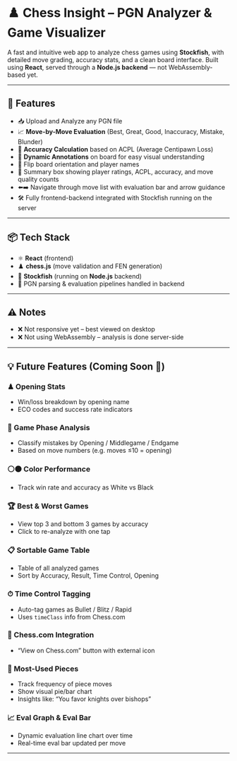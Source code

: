 # ♟️ Chess Insight – PGN Analyzer & Game Visualizer

A fast and intuitive web app to analyze chess games using **Stockfish**, with detailed move grading, accuracy stats, and a clean board interface. Built using **React**, served through a **Node.js backend** — not WebAssembly-based yet.

---

## 🚀 Features

- 📥 Upload and Analyze any PGN file  
- 📈 **Move-by-Move Evaluation** (Best, Great, Good, Inaccuracy, Mistake, Blunder)  
- 🎯 **Accuracy Calculation** based on ACPL (Average Centipawn Loss)  
- 🧠 **Dynamic Annotations** on board for easy visual understanding  
- 🔁 Flip board orientation and player names  
- 🧮 Summary box showing player ratings, ACPL, accuracy, and move quality counts  
- ⬅️➡️ Navigate through move list with evaluation bar and arrow guidance  
- 🛠️ Fully frontend-backend integrated with Stockfish running on the server  

---

## 📦 Tech Stack

- ⚛️ **React** (frontend)  
- ♟️ **chess.js** (move validation and FEN generation)  
- 🧠 **Stockfish** (running on **Node.js** backend)  
- 📁 PGN parsing & evaluation pipelines handled in backend  

---

## ⚠️ Notes

- ❌ Not responsive yet – best viewed on desktop  
- ❌ Not using WebAssembly – analysis is done server-side  

---

## 💡 Future Features (Coming Soon 🔮)

### ♟ Opening Stats
- Win/loss breakdown by opening name  
- ECO codes and success rate indicators  

### 🧭 Game Phase Analysis
- Classify mistakes by Opening / Middlegame / Endgame  
- Based on move numbers (e.g. moves ≤10 = opening)  

### ⚪⚫ Color Performance
- Track win rate and accuracy as White vs Black  

### 🏆 Best & Worst Games
- View top 3 and bottom 3 games by accuracy  
- Click to re-analyze with one tap  

### 📋 Sortable Game Table
- Table of all analyzed games  
- Sort by Accuracy, Result, Time Control, Opening  

### ⏱ Time Control Tagging
- Auto-tag games as Bullet / Blitz / Rapid  
- Uses `timeClass` info from Chess.com  

### 🔗 Chess.com Integration
- “View on Chess.com” button with external icon  

### 🧩 Most-Used Pieces
- Track frequency of piece moves  
- Show visual pie/bar chart  
- Insights like: “You favor knights over bishops”  

### 📈 Eval Graph & Eval Bar
- Dynamic evaluation line chart over time  
- Real-time eval bar updated per move  

---
